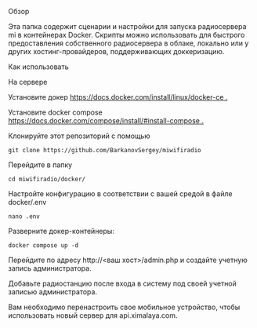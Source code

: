 Обзор

Эта папка содержит сценарии и настройки для запуска радиосервера mi в контейнерах Docker. Скрипты можно использовать для быстрого предоставления собственного радиосервера в облаке, локально или у других хостинг-провайдеров, поддерживающих доккеризацию.

Как использовать

На сервере

Установите докер [https://docs.docker.com/install/linux/docker-ce .](https://docs.docker.com/engine/install/debian/)

Установите docker compose [https://docs.docker.com/compose/install/#install-compose .](https://docs.docker.com/compose/install/linux/#install-using-the-repository)

Клонируйте этот репозиторий с помощью 
```
git clone https://github.com/BarkanovSergey/miwifiradio
```

Перейдите в папку
```
cd miwifiradio/docker/
```

Настройте конфигурацию в соответствии с вашей средой в файле docker/.env 
```
nano .env
```

Разверните докер-контейнеры:
```
docker compose up -d
```
Перейдите по адресу http://<ваш хост>/admin.php и создайте учетную запись администратора.

Добавьте радиостанцию ​​после входа в систему под своей учетной записью администратора.


Вам необходимо перенастроить свое мобильное устройство, чтобы использовать новый сервер для api.ximalaya.com.


